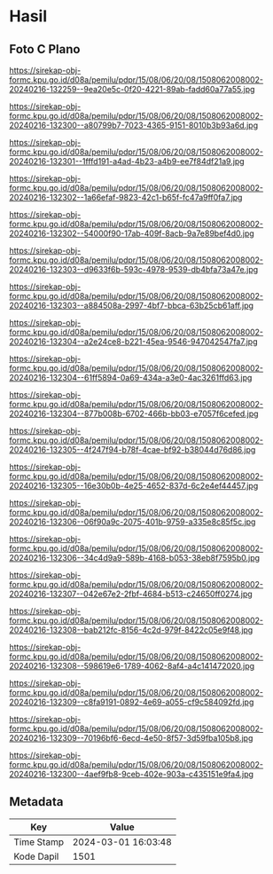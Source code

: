 # Hasil

## Foto C Plano

https://sirekap-obj-formc.kpu.go.id/d08a/pemilu/pdpr/15/08/06/20/08/1508062008002-20240216-132259--9ea20e5c-0f20-4221-89ab-fadd60a77a55.jpg

https://sirekap-obj-formc.kpu.go.id/d08a/pemilu/pdpr/15/08/06/20/08/1508062008002-20240216-132300--a80799b7-7023-4365-9151-8010b3b93a6d.jpg

https://sirekap-obj-formc.kpu.go.id/d08a/pemilu/pdpr/15/08/06/20/08/1508062008002-20240216-132301--1fffd191-a4ad-4b23-a4b9-ee7f84df21a9.jpg

https://sirekap-obj-formc.kpu.go.id/d08a/pemilu/pdpr/15/08/06/20/08/1508062008002-20240216-132302--1a66efaf-9823-42c1-b65f-fc47a9ff0fa7.jpg

https://sirekap-obj-formc.kpu.go.id/d08a/pemilu/pdpr/15/08/06/20/08/1508062008002-20240216-132302--54000f90-17ab-409f-8acb-9a7e89bef4d0.jpg

https://sirekap-obj-formc.kpu.go.id/d08a/pemilu/pdpr/15/08/06/20/08/1508062008002-20240216-132303--d9633f6b-593c-4978-9539-db4bfa73a47e.jpg

https://sirekap-obj-formc.kpu.go.id/d08a/pemilu/pdpr/15/08/06/20/08/1508062008002-20240216-132303--a884508a-2997-4bf7-bbca-63b25cb61aff.jpg

https://sirekap-obj-formc.kpu.go.id/d08a/pemilu/pdpr/15/08/06/20/08/1508062008002-20240216-132304--a2e24ce8-b221-45ea-9546-947042547fa7.jpg

https://sirekap-obj-formc.kpu.go.id/d08a/pemilu/pdpr/15/08/06/20/08/1508062008002-20240216-132304--61ff5894-0a69-434a-a3e0-4ac3261ffd63.jpg

https://sirekap-obj-formc.kpu.go.id/d08a/pemilu/pdpr/15/08/06/20/08/1508062008002-20240216-132304--877b008b-6702-466b-bb03-e7057f6cefed.jpg

https://sirekap-obj-formc.kpu.go.id/d08a/pemilu/pdpr/15/08/06/20/08/1508062008002-20240216-132305--4f247f94-b78f-4cae-bf92-b38044d76d86.jpg

https://sirekap-obj-formc.kpu.go.id/d08a/pemilu/pdpr/15/08/06/20/08/1508062008002-20240216-132305--16e30b0b-4e25-4652-837d-6c2e4ef44457.jpg

https://sirekap-obj-formc.kpu.go.id/d08a/pemilu/pdpr/15/08/06/20/08/1508062008002-20240216-132306--06f90a9c-2075-401b-9759-a335e8c85f5c.jpg

https://sirekap-obj-formc.kpu.go.id/d08a/pemilu/pdpr/15/08/06/20/08/1508062008002-20240216-132306--34c4d9a9-589b-4168-b053-38eb8f7595b0.jpg

https://sirekap-obj-formc.kpu.go.id/d08a/pemilu/pdpr/15/08/06/20/08/1508062008002-20240216-132307--042e67e2-2fbf-4684-b513-c24650ff0274.jpg

https://sirekap-obj-formc.kpu.go.id/d08a/pemilu/pdpr/15/08/06/20/08/1508062008002-20240216-132308--bab212fc-8156-4c2d-979f-8422c05e9f48.jpg

https://sirekap-obj-formc.kpu.go.id/d08a/pemilu/pdpr/15/08/06/20/08/1508062008002-20240216-132308--598619e6-1789-4062-8af4-a4c141472020.jpg

https://sirekap-obj-formc.kpu.go.id/d08a/pemilu/pdpr/15/08/06/20/08/1508062008002-20240216-132309--c8fa9191-0892-4e69-a055-cf9c584092fd.jpg

https://sirekap-obj-formc.kpu.go.id/d08a/pemilu/pdpr/15/08/06/20/08/1508062008002-20240216-132309--70196bf6-6ecd-4e50-8f57-3d59fba105b8.jpg

https://sirekap-obj-formc.kpu.go.id/d08a/pemilu/pdpr/15/08/06/20/08/1508062008002-20240216-132300--4aef9fb8-9ceb-402e-903a-c435151e9fa4.jpg


## Metadata

| Key        | Value               |
| ---------- | ------------------- |
| Time Stamp | 2024-03-01 16:03:48 |
| Kode Dapil | 1501                |



